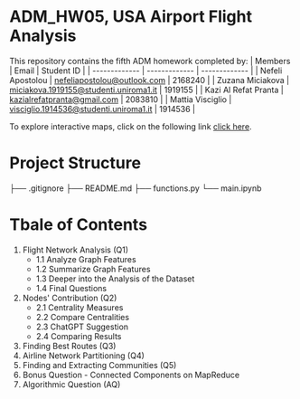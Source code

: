 # ADM_HW05, USA Airport Flight Analysis
This repository contains the fifth ADM homework completed by:
| Members  | Email | Student ID |
| ------------- | ------------- | ------------- |
| Nefeli Apostolou  | nefeliapostolou@outlook.com  | 2168240 |
| Zuzana Miciakova  | miciakova.1919155@studenti.uniroma1.it  | 1919155 |
| Kazi Al Refat Pranta  | kazialrefatpranta@gmail.com | 2083810 |
| Mattia Visciglio  | visciglio.1914536@studenti.uniroma1.it | 1914536 |

To explore interactive maps, click on the following link [click here](https://colab.research.google.com/drive/1kXFe6nRBW_f8nMUBog7k1prT5tZdSQTu?usp=drive_link).

# Project Structure
├── .gitignore
├── README.md
├── functions.py
└── main.ipynb

# Tbale of Contents

1. Flight Network Analysis (Q1)
   - 1.1 Analyze Graph Features
   - 1.2 Summarize Graph Features
   - 1.3 Deeper into the Analysis of the Dataset
   - 1.4 Final Questions
2. Nodes' Contribution (Q2)
   - 2.1 Centrality Measures
   - 2.2 Compare Centralities
   - 2.3 ChatGPT Suggestion
   - 2.4 Comparing Results
3. Finding Best Routes (Q3)
4. Airline Network Partitioning (Q4)
5. Finding and Extracting Communities (Q5)
6. Bonus Question - Connected Components on MapReduce
7. Algorithmic Question (AQ)

